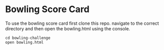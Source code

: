 # Bowling Score Card #

To use the bowling score card first clone this repo. 
navigate to the correct directory and then open the bowling.html using the console.
```
cd bowling-challenge
open bowling.html
```

